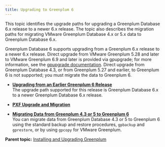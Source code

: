 ```yaml
---
title: Upgrading to Greenplum 6 
---
```


This topic identifies the upgrade paths for upgrading a Greenplum Database 6.x release to a newer 6.x release. The topic also describes the migration paths for migrating VMware Greenplum Database 4.x or 5.x data to Greenplum Database 6.x.

Greenplum Database 6 supports upgrading from a Greenplum 6.x release to a newer 6.x release. Direct upgrade from VMware Greenplum 5.28 and later to VMware Greenplum 6.9 and later is provided via gpupgrade; for more information, see the [gpupgrade documentation](https://docs.vmware.com/en/VMware-Greenplum-Upgrade/index.html). Direct upgrade from Greenplum Database 4.3, or from Greenplum 5.27 and earlier, to Greenplum 6 is not supported; you must migrate the data to Greenplum 6.

-   **[Upgrading from an Earlier Greenplum 6 Release](upgrading.html)**  
The upgrade path supported for this release is Greenplum Database 6.x to a newer Greenplum Database 6.x release.
-   **[PXF Upgrade and Migration](../pxf/pxf_upgrade_migration.html)**  

-   **[Migrating Data from Greenplum 4.3 or 5 to Greenplum 6](migrate.html)**  
You can migrate data from Greenplum Database 4.3 or 5 to Greenplum 6 using the standard backup and restore procedures, `gpbackup` and `gprestore`, or by using `gpcopy` for VMware Greenplum.

**Parent topic:** [Installing and Upgrading Greenplum](install_guide.html)

